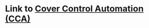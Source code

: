 # Link to [Cover Control Automation (CCA)](https://github.com/hvorragend/ha-blueprints/blob/main/blueprints/automation/README.md)
